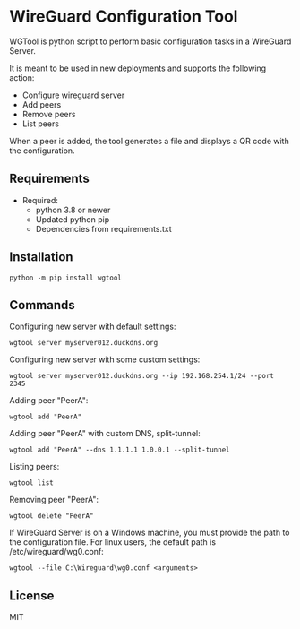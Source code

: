 # WireGuard Configuration Tool

WGTool is python script to perform basic configuration tasks in a WireGuard Server.

It is meant to be used in new deployments and supports the following action:

- Configure wireguard server
- Add peers
- Remove peers
- List peers

When a peer is added, the tool generates a file and displays a QR code with the configuration.

## Requirements

- Required:
  - python 3.8 or newer
  - Updated python pip
  - Dependencies from requirements.txt

## Installation

    python -m pip install wgtool

## Commands

Configuring new server with default settings:

    wgtool server myserver012.duckdns.org

Configuring new server with some custom settings:

    wgtool server myserver012.duckdns.org --ip 192.168.254.1/24 --port 2345

Adding peer "PeerA":

    wgtool add "PeerA"

Adding peer "PeerA" with custom DNS, split-tunnel:

    wgtool add "PeerA" --dns 1.1.1.1 1.0.0.1 --split-tunnel

Listing peers:

    wgtool list

Removing peer "PeerA":

    wgtool delete "PeerA"

If WireGuard Server is on a Windows machine, you must provide the path to the configuration file. For linux users, the default path is /etc/wireguard/wg0.conf:

    wgtool --file C:\Wireguard\wg0.conf <arguments>


## License

MIT
